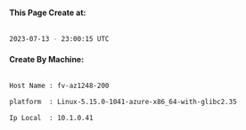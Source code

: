 
   
#### This Page Create at:

```bash

2023-07-13 - 23:00:15 UTC

```

#### Create By Machine:

```bash

Host Name : fv-az1248-200

platform  : Linux-5.15.0-1041-azure-x86_64-with-glibc2.35

Ip Local  : 10.1.0.41

```

